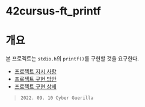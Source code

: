 # 42cursus-ft_printf

# 개요

본 프로젝트는 `stdio.h`의 `printf()`를 구현할 것을 요구한다.

- [프로젝트 지시 사항](subject.md)
- [프로젝트 구현 방안](procedures.md)
- [프로젝트 구현 상세](implementation.md)

> `2022. 09. 10 Cyber Guerilla`
